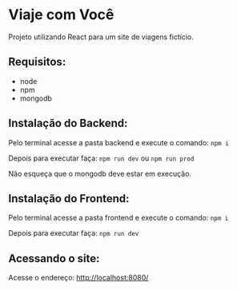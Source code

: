 # Viaje com Você

Projeto utilizando React para um site de viagens fictício.

## Requisitos:

- node
- npm
- mongodb

## Instalação do Backend:

Pelo terminal acesse a pasta backend e execute o comando:
`npm i`

Depois para executar faça:
`npm run dev` ou `npm run prod`

Não esqueça que o mongodb deve estar em execução.

## Instalação do Frontend:

Pelo terminal acesse a pasta frontend e execute o comando:
`npm i`

Depois para executar faça:
`npm run dev`

## Acessando o site:

Acesse o endereço:
[http://localhost:8080/](http://localhost:8080/)
